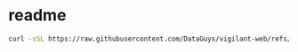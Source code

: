 # readme

``` bash
curl -sSL https://raw.githubusercontent.com/DataGuys/vigilant-web/refs/heads/main/deploy.sh | bash
```
